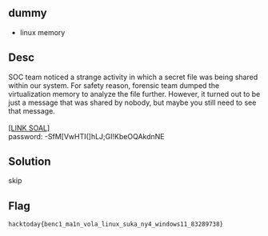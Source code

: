 ## dummy
- linux memory

## Desc
SOC team noticed a strange activity in which a secret file was being shared within our system. For safety reason, forensic team dumped the virtualization memory to analyze the file further. However, it turned out to be just a message that was shared by nobody, but maybe you still need to see that message. <br><br> [[LINK SOAL]](https://mega.nz/file/jdYgVaYb#UildAghTAEt7K8bcZzGFYnIsHKF_Qc4WebUQ_t3HRZ8) <br> password: -SfM[VwHTI(]hLJ;GI!KbeOQAkdnNE


## Solution
skip



## Flag
`hacktoday{benc1_ma1n_vola_linux_suka_ny4_windows11_83289738}`
